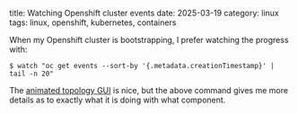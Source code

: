 title: Watching Openshift cluster events
date: 2025-03-19
category: linux
tags: linux, openshift, kubernetes, containers

When my Openshift cluster is bootstrapping, I prefer watching the
progress with:

```text
$ watch "oc get events --sort-by '{.metadata.creationTimestamp}' | tail -n 20"
```

The [animated topology
GUI](https://docs.redhat.com/en/documentation/openshift_container_platform/4.8/html/building_applications/odc-viewing-application-composition-using-topology-view#creating-a-visual-connection-between-components)
is nice, but the above command gives me more details as to exactly
what it is doing with what component.
